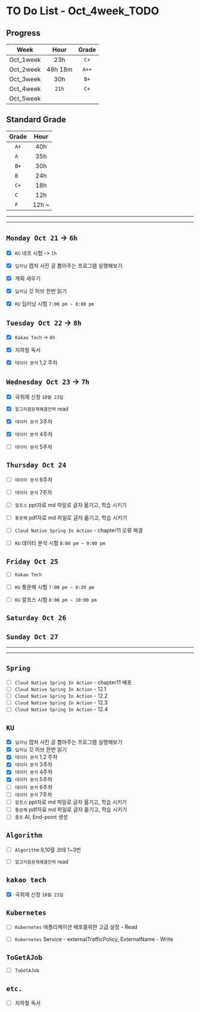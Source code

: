 # TO Do List - Oct_4week_TODO

## Progress
| Week | Hour | Grade |
|:---:|:---:|:---:|
|Oct_1week|23h|`C+`|
|Oct_2week|48h 18m|`A++`|
|Oct_3week|30h|`B+`|
|Oct_4week|`21h`|`C+`|
|Oct_5week|||


## Standard Grade
| Grade | Hour |
|:---:|:---:|
|`A+`|40h|
|`A `|35h|
|`B+`|30h|
|`B `|24h|
|`C+`|18h|
|`C `|12h|
|`F `|12h ~|


---
---

## `Monday Oct 21` -> `6h`
- [x] `KU` 네프 시험 -> `1h`
- [x] `딥러닝` 캡처 사진 글 뽑아주는 프로그램 실행해보기
- [x] 계획 세우기
- [x] `딥러닝` 깃 허브 한번 읽기
- [x] `KU` 딥러닝 시험 `7:00 pm ~ 8:00 pm`


## `Tuesday Oct 22` -> `8h`
- [x] `Kakao Tech` -> `8h`
- [x] 지하철 독서
- [x] `데이터 분석` 1,2 주차


## `Wednesday Oct 23` -> `7h`
- [x] 국취제 신청 `10월 23일`
- [x] `알고리즘문제해결전략` read
- [x] `데이터 분석` 3주차
- [x] `데이터 분석` 4주차
- [ ] `데이터 분석` 5주차


## `Thursday Oct 24`
- [ ] `데이터 분석` 6주차
- [ ] `데이터 분석` 7주차
- [ ] `알프스` ppt자료 md 파일로 글자 옮기고, 학습 시키기
- [ ] `통문해` pdf자료 md 파일로 글자 옮기고, 학습 시키기
- [ ] `Cloud Native Spring In Action` - chapter11 오류 해결
- [ ] `KU` 데이터 분석 시험 `8:00 pm ~ 9:00 pm`


## `Friday Oct 25` 
- [ ] `Kakao Tech`
- [ ] `KU` 통문해 시험 `7:00 pm ~ 8:30 pm`
- [ ] `KU` 알프스 시험 `8:00 pm ~ 10:00 pm`

 
## `Saturday Oct 26` 



## `Sunday Oct 27` 




---
---
## `Spring`
- [ ] `Cloud Native Spring In Action` - chapter11 배포
- [ ] `Cloud Native Spring In Action` - 12.1
- [ ] `Cloud Native Spring In Action` - 12.2
- [ ] `Cloud Native Spring In Action` - 12.3
- [ ] `Cloud Native Spring In Action` - 12.4

## `KU`
- [x] `딥러닝` 캡처 사진 글 뽑아주는 프로그램 실행해보기
- [x] `딥러닝` 깃 허브 한번 읽기
- [x] `데이터 분석` 1,2 주차
- [x] `데이터 분석` 3주차
- [x] `데이터 분석` 4주차
- [x] `데이터 분석` 5주차
- [ ] `데이터 분석` 6주차
- [ ] `데이터 분석` 7주차
- [ ] `알프스` ppt자료 md 파일로 글자 옮기고, 학습 시키기
- [ ] `통문해` pdf자료 md 파일로 글자 옮기고, 학습 시키기
- [ ] `졸프` AI, End-point 생성
<!-- - [ ] `탄소중립` 중간고사 대체과제 `11월 2일까지`
- [ ] `SF` 중간고사 대체과제 `11월 30일까지` -->

## `Algorithm`
- [ ] `Algorithm` 9,10월 코테 1~3번
- [ ] `알고리즘문제해결전략` read


## `kakao tech`
- [x] 국취제 신청 `10월 23일`


## `Kubernetes`
- [ ] `Kubernetes` 애플리케이션 배포를위한 고급 설정 - Read
- [ ] `Kubernetes` Service - externalTrafficPolicy, ExternalName - Write


## `ToGetAJob`
- [ ] `ToGetAJob`


## `etc.`
- [ ] 지하철 독서



<br><br>

<!-- > `개인공부` : `6h 30m` -> `25h 36m` -> `22h 19m` -> -->

<br><br>

<!-- 
## `Java`
## `OPIc`
## `토익` 
-->







